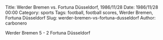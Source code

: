 Title: Werder Bremen vs. Fortuna Düsseldorf, 1986/11/28
Date: 1986/11/28 00:00
Category: sports
Tags: football, football scores, Werder Bremen, Fortuna Düsseldorf
Slug: werder-bremen-vs-fortuna-dusseldorf
Author: carbonero


Werder Bremen 5 - 2 Fortuna Düsseldorf
